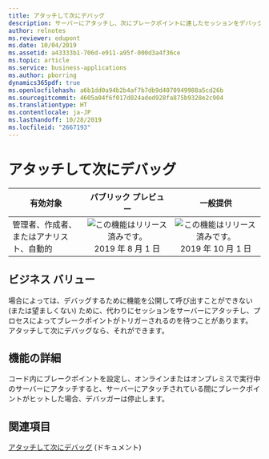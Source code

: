 ```yaml
---
title: アタッチして次にデバッグ
description: サーバーにアタッチし、次にブレークポイントに達したセッションをデバッグできます。
author: relnotes
ms.reviewer: edupont
ms.date: 10/04/2019
ms.assetid: a43333b1-706d-e911-a95f-000d3a4f36ce
ms.topic: article
ms.service: business-applications
ms.author: pborring
dynamics365pdf: true
ms.openlocfilehash: a6b1dd0a94b2b4af7b7db9d4070949988a5cd26b
ms.sourcegitcommit: 4605a04f6f017d024aded928fa875b9328e2c904
ms.translationtype: HT
ms.contentlocale: ja-JP
ms.lasthandoff: 10/28/2019
ms.locfileid: "2667193"
---
```

# <a name="attach-and-debug-next"></a>アタッチして次にデバッグ


| 有効対象    |  パブリック プレビュー | 一般提供 | 
| ---------- | :----------: |:----------: |
|管理者、作成者、またはアナリスト、自動的|![この機能はリリース済みです。](/dynamics365-release-plan/media/green-checkmark.png "この機能はリリース済みです。") 2019 年 8 月 1 日| ![この機能はリリース済みです。](/dynamics365-release-plan/media/green-checkmark.png "この機能はリリース済みです。") 2019 年 10 月 1 日|


## <a name="business-value"></a>ビジネス バリュー
<!-- bv start -->
場合によっては、デバッグするために機能を公開して呼び出すことができない (または望ましくない) ために、代わりにセッションをサーバーにアタッチし、プロセスによってブレークポイントがトリガーされるのを待つことがあります。 アタッチして次にデバッグなら、それができます。
<!-- bv end -->



## <a name="feature-details"></a>機能の詳細
<!--feature detail start -->
コード内にブレークポイントを設定し、オンラインまたはオンプレミスで実行中のサーバーにアタッチすると、サーバーにアタッチされている間にブレークポイントがヒットした場合、デバッガーは停止します。
<!--feature detail end -->










## <a name="see-also"></a>関連項目

[アタッチして次にデバッグ](https://docs.microsoft.com/dynamics365/business-central/dev-itpro/developer/devenv-attach-debug-next) (ドキュメント)

